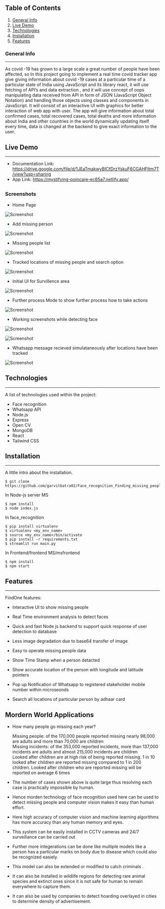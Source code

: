## Table of Contents
1. [General Info](#general-info)
2. [Live Demo](#live-demo)
3. [Technologies](#technologies)
4. [Installation](#installation)
5. [Features](#features)
### General Info
***
As covid -19 has grown to a large scale a great number of people have been affected, so In this project going to implement a real time covid tracker app give giving information about covid -19 cases at a particular time of a particular state of India using JavaScript and its library react, it will use fetching of API’s and data extraction , and it will use concept of oops manipulating data received from API in form of JSON (JavaScript Object Notation) and handling those objects using classes and components in JavaScript. It will consist of an interactive UI with graphics for better interaction of web app with user.
The app will give information about total confirmed cases, total recovered cases, total deaths and more information about India and other countries in the world dynamically updating itself every time, data is changed at the backend to give exact information to the user.


## Live Demo 
***


* Documentation Link: https://drive.google.com/file/d/1JEaTmakwyBlCfDrzYskuF6CGAHFItm7T/view?usp=sharing
* App Link: https://mystifying-poincare-ec65a7.netlify.app/

## 


### Screenshots
* Home Page

![Screenshot](./screenshots/Capture1.PNG)

* Add missing person

![Screenshot](./screenshots/Capture2.PNG) 

* Missing people list

![Screenshot](./screenshots/Capture3.PNG)

* Tracked locations of missing people and search option

![Screenshot](./screenshots/Capture4.PNG)

* Initial UI for Survillence area

![Screenshot](./screenshots/Capture5.PNG)

* Further process Mode to show further process how to take actions

![Screenshot](./screenshots/Capture6.PNG)

* Working screenshots while detecting face

![Screenshot](./screenshots/Capture7.PNG)

![Screenshot](./screenshots/Capture8.PNG)

* Whatsapp message recieved simulataneously after locations have been tracked

![Screenshot](./screenshots/capture9.jpeg)

## Technologies
***
A list of technologies used within the project:
* Face recognition
* Whatsapp API
* Node.js
* Express
* Open CV
* MongoDB
* React
* Tailwind CSS

## Installation
***
A little intro about the installation. 
```
$ git clone https://github.com/garvitbatra02/Face_recognition_Finding_missing_people

```
In Node-js server MS
```
$ npm install
$ node index.js

```
In face_recognition 
```
$ pip install virtualenv
$ virtualenv <my_env_name>
$ source <my_env_name>/bin/activate
$ pip install -r requirements.txt
$ streamlit run main.py

```
In Frontend/frontend MS/msfrontend 
```
$ npm install
$ npm start

```


## Features
***
FindOne features:
* Interactive UI to show missing people
* Real Time environment analysis to detect faces
* Quick and fast Node js backend to support quick response of user detection to database
* Less image degradation due to base64 transfer of image
* Easy to operate missing people data
* Show Time Stamp when a person detacted
* Show accurate location of the person with longitude and latitude pointers
* Pop up Notification of Whatsapp to registered stakeholder mobile number within microseonds

* Search all locations of particular person by adhaar card
## 



## Mordern World Applications


* How many people go missing each year?  

    Missing people: of the 170,000 people reported missing nearly 98,000 are adults and more than 70,000 are children  
    Missing incidents: of the 353,000 reported incidents, more than 137,000 incidents are adults and almost 215,000 incidents are children  
    Looked after children are at high risk of being reported missing. 1 in 10 looked after children are reported missing compared to 1 in 200 children. Looked after children who are reported missing will be reported on average 6 times  

* The number of cases shown above is quite large thus resolving each case is practically impossible by human.
* Hence morden technology of face recognition used here can be used to detect missing people and computer vision makes it easy than human effort.
* Here high accuracy of computer vision and machine learning algorithms has more accuracy than any human memory and eyes.
* This system can be easily installed in CCTV cameras and 24/7 surveillance can be carried out
* Further more integerations can be done like multiple models like a person has a particular marks on body due to disease which could also be recognized easiely.
* This model can also be extended or modified to catch criminals .
* It can also be installed in wildlife regions for detecting rare animal species and extinct ones since it is not safe for human to remain everywhere to capture them.
* It can also be used by companies to detect hoarding overlayed in cities to determine density of advertisement.

## 
